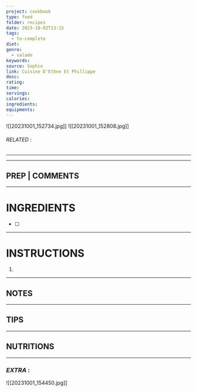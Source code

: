 ```yaml
---
project: cookbook
type: food
folder: recipes
date: 2023-10-02T13:15
tags:
  - to-complete
diet: 
genre:
  - salade
keywords: 
source: Sophie
link: Cuisine D'Ethne Et Phillippe
desc: 
rating: 
time: 
servings: 
calories: 
ingredients: 
equipments:
---
```

![[20231001_152734.jpg]]
![[20231001_152808.jpg]]
###### *RELATED* : 
---


---
## PREP | COMMENTS



---
# INGREDIENTS

- [ ] 

---
# INSTRUCTIONS

1. 

---
## NOTES



---
## TIPS



---
## NUTRITIONS



---
### *EXTRA* :



![[20231001_154450.jpg]]